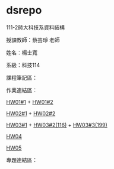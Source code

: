 # dsrepo

111-2師大科技系資料結構

授課教師：蔡芸琤 老師

姓名：楊士寬

系級：科技114

課程筆記區：

作業連結區：
<p><a href="https://youtu.be/a6e3RKH_-EQ" target="_blank">HW01#1</a> + <a href="https://youtu.be/a6e3RKH_-EQ" target="_blank">HW01#2</a></p>
<p><a href="https://youtu.be/a6e3RKH_-EQ" target="_blank">HW02#1</a> + <a href="https://youtu.be/a6e3RKH_-EQ" target="_blank">HW02#2</a></p>
<p><a href="https://youtu.be/a6e3RKH_-EQ" target="_blank">HW03#1</a> + <a href="https://youtu.be/a6e3RKH_-EQ" target="_blank">HW03#2(116)</a> + <a href="https://youtu.be/a6e3RKH_-EQ" target="_blank">HW03#3(199)</a></p>
<p><a href="https://youtu.be/a6e3RKH_-EQ" target="_blank">HW04</a></p>
<p><a href="https://youtu.be/a6e3RKH_-EQ" target="_blank">HW05</a></p>

專題連結區：

